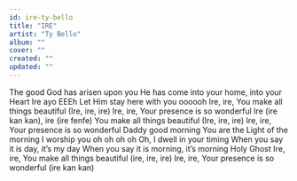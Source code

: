 ```yaml
---
id: ire-ty-bello
title: "IRE"
artist: "Ty Bello"
album: ""
cover: ""
created: ""
updated: ""
---
```


The good God has arisen upon you
He has come into your home, into your
Heart
Ire ayo
EEEh
Let Him stay here with you oooooh
Ire, ire, You make all things beautiful
(Ire, ire, ire)
Ire, ire, Your presence is so wonderful
Ire (ire kan kan), ire (ire fenfe)
You make all things beautiful
(Ire, ire, ire)
Ire, ire, Your presence is so wonderful
Daddy good morning
You are the Light of thе morning
I worship you oh oh oh oh
Oh, I dwell in your timing
When you say it is day, it’s my day
When you say it is morning, it’s morning Holy Ghost
Irе, ire, You make all things beautiful
(ire, ire, ire)
Ire, ire, Your presence is so wonderful
(ire kan kan)